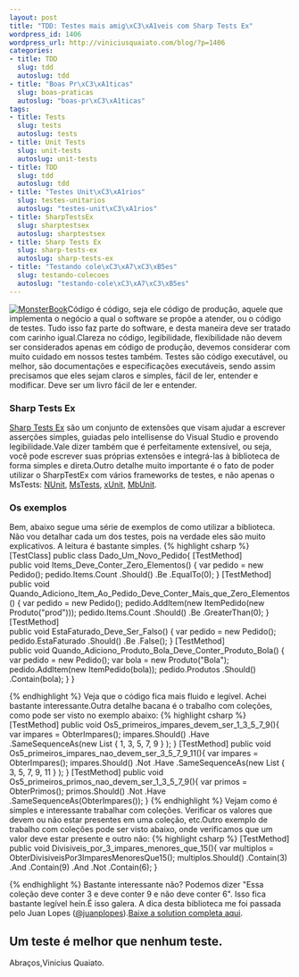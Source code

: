 ```yaml
--- 
layout: post
title: "TDD: Testes mais amig\xC3\xA1veis com Sharp Tests Ex"
wordpress_id: 1406
wordpress_url: http://viniciusquaiato.com/blog/?p=1406
categories: 
- title: TDD
  slug: tdd
  autoslug: tdd
- title: "Boas Pr\xC3\xA1ticas"
  slug: boas-praticas
  autoslug: "boas-pr\xC3\xA1ticas"
tags: 
- title: Tests
  slug: tests
  autoslug: tests
- title: Unit Tests
  slug: unit-tests
  autoslug: unit-tests
- title: TDD
  slug: tdd
  autoslug: tdd
- title: "Testes Unit\xC3\xA1rios"
  slug: testes-unitarios
  autoslug: "testes-unit\xC3\xA1rios"
- title: SharpTestsEx
  slug: sharptestsex
  autoslug: sharptestsex
- title: Sharp Tests Ex
  slug: sharp-tests-ex
  autoslug: sharp-tests-ex
- title: "Testando cole\xC3\xA7\xC3\xB5es"
  slug: testando-colecoes
  autoslug: "testando-cole\xC3\xA7\xC3\xB5es"
---
```

[![](http://viniciusquaiato.com/images_posts/MonsterBook.jpg "MonsterBook")](http://viniciusquaiato.com/images_posts/MonsterBook.jpg)Código é código, seja ele código de produção, aquele que implementa o negócio a qual o software se propõe a atender, ou o código de testes. Tudo isso faz parte do software, e desta maneira deve ser tratado com carinho igual.Clareza no código, legibilidade, flexibilidade não devem ser considerados apenas em código de produção, devemos considerar com muito cuidado em nossos testes também. Testes são código executável, ou melhor, são documentações e especificações executáveis, sendo assim precisamos que eles sejam claros e simples, fácil de ler, entender e modificar. Deve ser um livro fácil de ler e entender.

### Sharp Tests Ex
[Sharp Tests Ex](http://sharptestex.codeplex.com/) são um conjunto de extensões que visam ajudar a escrever asserções simples, guiadas pelo intellisense do Visual Studio e provendo legibilidade.Vale dizer também que é perfeitamente extensível, ou seja, você pode escrever suas próprias extensões e integrá-las à biblioteca de forma simples e direta.Outro detalhe muito importante é o fato de poder utilizar o SharpTestEx com vários frameworks de testes, e não apenas o MsTests: [NUnit](http://www.nunit.org/), [MsTests](http://msdn.microsoft.com/en-us/library/ms243147(VS.80).aspx), [xUnit](http://xunit.codeplex.com/), [MbUnit](http://www.mbunit.com/).

### Os exemplos
Bem, abaixo segue uma série de exemplos de como utilizar a biblioteca. Não vou detalhar cada um dos testes, pois na verdade eles são muito explicativos. A leitura é bastante simples.
{% highlight csharp %}
[TestClass]
public class Dado_Um_Novo_Pedido{    [TestMethod]    
public void Items_Deve_Conter_Zero_Elementos()    {
var pedido = new Pedido();
    pedido.Items.Count            .Should()            .Be            .EqualTo(0);
    }
    [TestMethod]    
public void Quando_Adiciono_Item_Ao_Pedido_Deve_Conter_Mais_que_Zero_Elementos()    {
var pedido = new Pedido();
    pedido.AddItem(new ItemPedido(new Produto("prod")));
    pedido.Items.Count            .Should()            .Be            .GreaterThan(0);
    }
    [TestMethod]    
public void EstaFaturado_Deve_Ser_Falso()    {
var pedido = new Pedido();
    pedido.EstaFaturado            .Should()            .Be            .False();
    }
    [TestMethod]    
public void Quando_Adiciono_Produto_Bola_Deve_Conter_Produto_Bola()    {
var pedido = new Pedido();
var bola = new Produto("Bola");
    pedido.AddItem(new ItemPedido(bola));
    pedido.Produtos            .Should()            .Contain(bola);
    }
}

{% endhighlight %}
Veja que o código fica mais fluido e legível. Achei bastante interessante.Outra detalhe bacana é o trabalho com coleções, como pode ser visto no exemplo abaixo:
{% highlight csharp %}
[TestMethod]
public void Os5_primeiros_impares_devem_ser_1_3_5_7_9(){
var impares = ObterImpares();
    impares.Should()        .Have        .SameSequenceAs(new List<int> { 1, 3, 5, 7, 9 }
);
    }
[TestMethod]
public void Os5_primeiros_impares_nao_devem_ser_3_5_7_9_11(){
var impares = ObterImpares();
    impares.Should()        .Not        .Have        .SameSequenceAs(new List<int> { 3, 5, 7, 9, 11 }
);
    }
[TestMethod]
public void Os5_primeiros_primos_nao_devem_ser_1_3_5_7_9(){
var primos = ObterPrimos();
    primos.Should()        .Not        .Have        .SameSequenceAs(ObterImpares());
    }
</int></int>
{% endhighlight %}
Vejam como é simples e interessante trabalhar com coleções. Verificar os valores que devem ou não estar presentes em uma coleção, etc.Outro exemplo de trabalho com coleções pode ser visto abaixo, onde verificamos que um valor deve estar presente e outro não:
{% highlight csharp %}
[TestMethod]
public void Divisiveis_por_3_impares_menores_que_15(){
var multiplos = ObterDivisiveisPor3ImparesMenoresQue15();
    multiplos.Should()        .Contain(3)        .And        .Contain(9)        .And        .Not        .Contain(6);
    }

{% endhighlight %}
Bastante interessante não? Podemos dizer "Essa coleção deve conter 3 e deve conter 9 e não deve conter 6". Isso fica bastante legível hein.É isso galera. A dica desta biblioteca me foi passada pelo Juan Lopes ([@juanplopes](http://twitter.com/juanplopes)).[Baixe a solution completa aqui](http://viniciusquaiato.com/files/codesamples/TDD/TDDWithSharpTestsEx.zip).

## Um teste é melhor que nenhum teste.
Abraços,Vinicius Quaiato.
